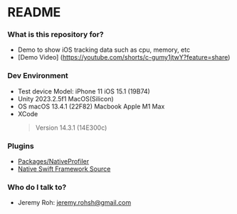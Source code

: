 # README #

### What is this repository for? ###

* Demo to show iOS tracking data such as cpu, memory, etc
* [Demo Video] (https://youtube.com/shorts/c-gumy1jtwY?feature=share)

### Dev Environment
* Test device
   Model: iPhone 11
   iOS 15.1 (19B74)
* Unity
   2023.2.5f1 MacOS(Silicon)
* OS
   macOS 13.4.1 (22F82)
   Macbook Apple M1 Max
* XCode
  > Version 14.3.1 (14E300c)
  
  
### Plugins
* [Packages/NativeProfiler](https://github.com/thecoderseye/NativeiOSSwiftPlugins/tree/master/Packages/NativeProfiler)
* [Native Swift Framework Source](https://github.com/thecoderseye/nativeprofiler.git)

### Who do I talk to? ###

* Jeremy Roh: jeremy.rohsh@gmail.com
